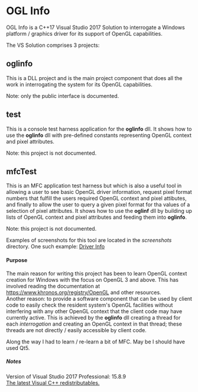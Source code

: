 # OGL Info
OGL Info is a C++17 Visual Studio 2017 Solution to interrogate a Windows platform / graphics
driver for its support of OpenGL capabilities.

The VS Solution comprises 3 projects:
## oglinfo
This is a DLL project and is the main project component that does all the work in
interrogating the system for its OpenGL capabilities.

Note: only the public interface is documented.

## test
This is a console test harness application for the **oglinfo** dll.
It shows how to use the **oglinfo** dll with pre-defined constants representing
OpenGL context and pixel attributes.

Note: this project is not documented.

## mfcTest
This is an MFC application test harness but which is also a useful
tool in allowing a user to see basic OpenGL driver information, request pixel format
numbers that fulfill the users required OpenGL context and pixel attibutes, and finally
to allow the user to query a given pixel format for tha values of a selection of pixel attributes.
It shows how to use the **oglinf** dll by building up lists of OpenGL context and pixel attributes
and feeding them into **oglinfo**.

Note: this project is not documented.

Examples of screenshots for this tool are located in the _screenshots_ directory.
One such example:
[Driver Info](https://github.com/uglycoder/oglinfo/blob/master/mfcTest_screenshots/opengldriverpage.png)

#### Purpose
The main reason for writing this project has been to learn OpenGL context creation for Windows
with the focus on OpenGL 3 and above. This has involved reading the documentation at
https://www.khronos.org/registry/OpenGL and other resources.<br/>
Another reason: to provide a software component that can be used by client code to easily check
the resident system's OpenGL facilities without interfering with any other OpenGL context that
the client code may have currently active. This is achieved by the **oglinfo** dll creating a thread
for each _interrogation_ and creating an OpenGL context in that thread; these
threads are not directly / easily accessible by client code.

Along the way I had to learn / re-learn a bit of MFC. May be I should have used Qt5.


##### Notes
Version of Visual Studio 2017 Professional: 15.8.9<br/>
[The latest Visual C++ redistributables.](https://support.microsoft.com/en-us/help/2977003/the-latest-supported-visual-c-downloads)

